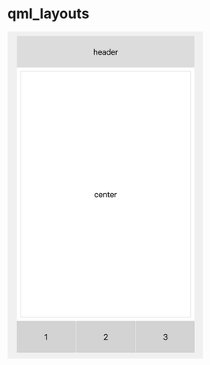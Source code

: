 # qml_layouts
![screenshot_1](https://github.com/Yulya-S/qml_layouts/blob/main/screenshot/screenshot.jpg)
